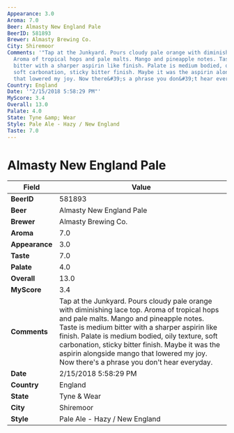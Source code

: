 ```yaml
---
Appearance: 3.0
Aroma: 7.0
Beer: Almasty New England Pale
BeerID: 581893
Brewer: Almasty Brewing Co.
City: Shiremoor
Comments: '"Tap at the Junkyard. Pours cloudy pale orange with diminishing lace top.
  Aroma of tropical hops and pale malts. Mango and pineapple notes. Taste is medium
  bitter with a sharper aspirin like finish. Palate is medium bodied, oily texture,
  soft carbonation, sticky bitter finish. Maybe it was the aspirin alongside mango
  that lowered my joy. Now there&#39;s a phrase you don&#39;t hear everyday."'
Country: England
Date: '"2/15/2018 5:58:29 PM"'
MyScore: 3.4
Overall: 13.0
Palate: 4.0
State: Tyne &amp; Wear
Style: Pale Ale - Hazy / New England
Taste: 7.0
---
```


# Almasty New England Pale

| Field         | Value |
|---------------|-------|
| **BeerID** | 581893 |
| **Beer** | Almasty New England Pale |
| **Brewer** | Almasty Brewing Co. |
| **Aroma** | 7.0 |
| **Appearance** | 3.0 |
| **Taste** | 7.0 |
| **Palate** | 4.0 |
| **Overall** | 13.0 |
| **MyScore** | 3.4 |
| **Comments** | Tap at the Junkyard. Pours cloudy pale orange with diminishing lace top. Aroma of tropical hops and pale malts. Mango and pineapple notes. Taste is medium bitter with a sharper aspirin like finish. Palate is medium bodied, oily texture, soft carbonation, sticky bitter finish. Maybe it was the aspirin alongside mango that lowered my joy. Now there&#39;s a phrase you don&#39;t hear everyday. |
| **Date** | 2/15/2018 5:58:29 PM |
| **Country** | England |
| **State** | Tyne &amp; Wear |
| **City** | Shiremoor |
| **Style** | Pale Ale - Hazy / New England |
